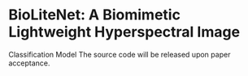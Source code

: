 # BioLiteNet: A Biomimetic Lightweight Hyperspectral Image
Classification Model
The source code will be released upon paper acceptance.
